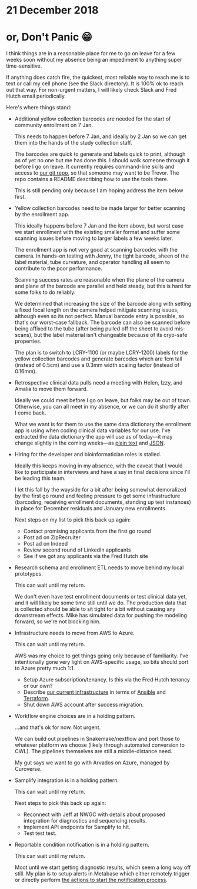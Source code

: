 # 21 December 2018
# or, Don't Panic 😁

I think things are in a reasonable place for me to go on leave for a few weeks
soon without my absence being an impediment to anything super time-sensitive.

If anything does catch fire, the quickest, most reliable way to reach me is to
text or call my cell phone (see the Slack directory).  It is 100% ok to reach
out that way.  For non-urgent matters, I will likely check Slack and Fred Hutch
email periodically.

Here's where things stand:

* Additional yellow collection barcodes are needed for the start of community
  enrollment on 7 Jan.

  This needs to happen before 7 Jan, and ideally by 2 Jan so we can get them
  into the hands of the study collection staff.

  The barcodes are quick to generate and labels quick to print, although as of
  yet no one but me has done this.  I should walk someone through it before I
  go on leave.  It currently requires command-line skills and access to [our
  git repo](https://github.com/zeXLc2p0/barcoding), so that someone may want to
  be Trevor.  The repo contains a README describing how to use the tools there.

  This is still pending only because I am hoping address the item below first.


* Yellow collection barcodes need to be made larger for better scanning by the
  enrollment app.

  This ideally happens before 7 Jan and the item above, but worst case we start
  enrollment with the existing smaller format and suffer some scanning issues
  before moving to larger labels a few weeks later.

  The enrollment app is not very good at scanning barcodes with the camera.  In
  hands-on testing with Jenny, the tight barcode, sheen of the label material,
  tube curvature, and operator handling all seem to contribute to the poor
  performance.
  
  Scanning success rates are reasonable when the plane of the camera and plane
  of the barcode are parallel and held steady, but this is hard for some folks
  to do reliably.

  We determined that increasing the size of the barcode along with setting a
  fixed focal length on the camera helped mitigate scanning issues, although
  even so its not perfect.  Manual barcode entry is possible, so that's our
  worst-case fallback.  The barcode can also be scanned before being affixed to
  the tube (after being pulled off the sheet to avoid mis-scans), but the label
  material isn't changeable because of its cryo-safe properties.

  The plan is to switch to LCRY-1100 (or maybe LCRY-1200) labels for the yellow
  collection barcodes and generate barcodes which are 1cm tall (instead of
  0.5cm) and use a 0.3mm width scaling factor (instead of 0.16mm).


* Retrospective clinical data pulls need a meeting with Helen, Izzy, and Amalia
  to move them forward.

  Ideally we could meet before I go on leave, but folks may be out of town.
  Otherwise, you can all meet in my absence, or we can do it shortly after I
  come back.

  What we want is for them to use the same data dictionary the enrollment app
  is using when coding clinical data variables for our use.  I've extracted the
  data dictionary the app will use as of today—it may change slightly in the
  coming weeks—as [plain text](https://github.com/zeXLc2p0/documentation/blob/master/survey-data-dictionary.txt)
  and [JSON](https://github.com/zeXLc2p0/documentation/blob/master/survey-data-dictionary.json).


* Hiring for the developer and bioinformatician roles is stalled.

  Ideally this keeps moving in my absence, with the caveat that I would like to
  participate in interviews and have a say in final decisions since I'll be
  leading this team.

  I let this fall by the wayside for a bit after being somewhat demoralized by
  the first go round and feeling pressure to get some infrastructure
  (barcoding, receiving enrollment documents, standing up test instances)
  in place for December residuals and January new enrollments.

  Next steps on my list to pick this back up again:

  - Contact promising applicants from the first go round
  - Post ad on ZipRecruiter
  - Post ad on Indeed
  - Review second round of LinkedIn applicants
  - See if we got any applicants via the Fred Hutch site


* Research schema and enrollment ETL needs to move behind my local prototypes.

  This can wait until my return.

  We don't even have test enrollment documents or test clinical data yet, and
  it will likely be some time still until we do.  The production data that is
  collected should be able to sit tight for a bit without causing any
  downstream effects.  Mike has simulated data for pushing the modeling
  forward, so we're not blocking him.


* Infrastructure needs to move from AWS to Azure.

  This can wait until my return.

  AWS was my choice to get things going only because of familiarity.  I've
  intentionally gone very light on AWS-specific usage, so bits should port to
  Azure pretty much 1:1.

  - Setup Azure subscription/tenancy.  Is this via the Fred Hutch tenancy or our own?
  - Describe [our current infrastructure](https://github.com/zeXLc2p0/documentation/blob/master/infrastructure.md)
    in terms of [Ansible](https://ansible.com) and [Terraform](https://terraform.io).
  - Shut down AWS account after success migration.


* Workflow engine choices are in a holding pattern.

  …and that's ok for now.  Not urgent.
  
  We can build out pipelines in Snakemake/nextflow and port those to whatever
  platform we choose (likely through automated conversion to CWL).  The
  pipelines themselves are still a middle-distance need.

  My gut says we want to go with Arvados on Azure, managed by Curoverse.


* Samplify integration is in a holding pattern.

  This can wait until my return.

  Next steps to pick this back up again:

  - Reconnect with Jeff at NWGC with details about proposed integration for
    diagnostics and sequencing results.
  - Implement API endpoints for Samplify to hit.
  - Test test test.


* Reportable condition notification is in a holding pattern.

  This can wait until my return.

  Moot until we start getting diagnostic results, which seem a long way off
  still.  My plan is to setup alerts in Metabase which either remotely trigger
  or directly perform [the actions to start the notification
  process](https://seattle-flu-study.slack.com/archives/CEDQ94EKF/p1543988017012400).
